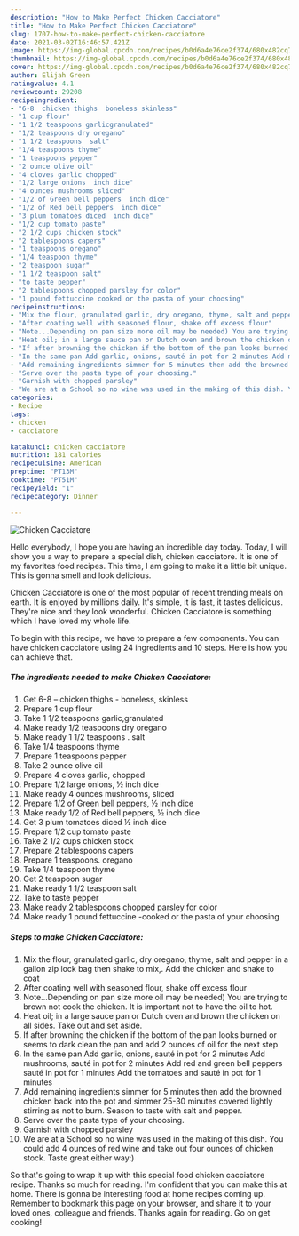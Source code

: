 ```yaml
---
description: "How to Make Perfect Chicken Cacciatore"
title: "How to Make Perfect Chicken Cacciatore"
slug: 1707-how-to-make-perfect-chicken-cacciatore
date: 2021-03-02T16:46:57.421Z
image: https://img-global.cpcdn.com/recipes/b0d6a4e76ce2f374/680x482cq70/chicken-cacciatore-recipe-main-photo.jpg
thumbnail: https://img-global.cpcdn.com/recipes/b0d6a4e76ce2f374/680x482cq70/chicken-cacciatore-recipe-main-photo.jpg
cover: https://img-global.cpcdn.com/recipes/b0d6a4e76ce2f374/680x482cq70/chicken-cacciatore-recipe-main-photo.jpg
author: Elijah Green
ratingvalue: 4.1
reviewcount: 29208
recipeingredient:
- "6-8  chicken thighs  boneless skinless"
- "1 cup flour"
- "1 1/2 teaspoons garlicgranulated"
- "1/2 teaspoons dry oregano"
- "1 1/2 teaspoons  salt"
- "1/4 teaspoons thyme"
- "1 teaspoons pepper"
- "2 ounce olive oil"
- "4 cloves garlic chopped"
- "1/2 large onions  inch dice"
- "4 ounces mushrooms sliced"
- "1/2 of Green bell peppers  inch dice"
- "1/2 of Red bell peppers  inch dice"
- "3 plum tomatoes diced  inch dice"
- "1/2 cup tomato paste"
- "2 1/2 cups chicken stock"
- "2 tablespoons capers"
- "1 teaspoons oregano"
- "1/4 teaspoon thyme"
- "2 teaspoon sugar"
- "1 1/2 teaspoon salt"
- "to taste pepper"
- "2 tablespoons chopped parsley for color"
- "1 pound fettuccine cooked or the pasta of your choosing"
recipeinstructions:
- "Mix the flour, granulated garlic, dry oregano, thyme, salt and pepper in a gallon zip lock bag then shake to mix,. Add the chicken and shake to coat"
- "After coating well with seasoned flour, shake off excess flour"
- "Note...Depending on pan size more oil may be needed) You are trying to brown not cook the chicken. It is important not to have the oil to hot."
- "Heat oil; in a large sauce pan or Dutch oven and brown the chicken on all sides. Take out and set aside."
- "If after browning the chicken if the bottom of the pan looks burned or seems to dark clean the pan and add 2 ounces of oil for the next step"
- "In the same pan Add garlic, onions, sauté in pot for 2 minutes Add mushrooms, sauté in pot for 2 minutes Add red and green bell peppers sauté in pot for 1 minutes Add the tomatoes and sauté in pot for 1 minutes"
- "Add remaining ingredients simmer for 5 minutes then add the browned chicken back into the pot and simmer 25-30 minutes covered lightly stirring as not to burn. Season to taste with salt and pepper."
- "Serve over the pasta type of your choosing."
- "Garnish with chopped parsley"
- "We are at a School so no wine was used in the making of this dish. You could add 4 ounces of red wine and take out four ounces of chicken stock. Taste great either way:)"
categories:
- Recipe
tags:
- chicken
- cacciatore

katakunci: chicken cacciatore 
nutrition: 181 calories
recipecuisine: American
preptime: "PT13M"
cooktime: "PT51M"
recipeyield: "1"
recipecategory: Dinner

---
```



![Chicken Cacciatore](https://img-global.cpcdn.com/recipes/b0d6a4e76ce2f374/680x482cq70/chicken-cacciatore-recipe-main-photo.jpg)

Hello everybody, I hope you are having an incredible day today. Today, I will show you a way to prepare a special dish, chicken cacciatore. It is one of my favorites food recipes. This time, I am going to make it a little bit unique. This is gonna smell and look delicious.

Chicken Cacciatore is one of the most popular of recent trending meals on earth. It is enjoyed by millions daily. It's simple, it is fast, it tastes delicious. They're nice and they look wonderful. Chicken Cacciatore is something which I have loved my whole life.




To begin with this recipe, we have to prepare a few components. You can have chicken cacciatore using 24 ingredients and 10 steps. Here is how you can achieve that.

<!--inarticleads1-->

##### The ingredients needed to make Chicken Cacciatore:

1. Get 6-8 – chicken thighs - boneless, skinless
1. Prepare 1 cup flour
1. Take 1 1/2 teaspoons garlic,granulated
1. Make ready 1/2 teaspoons dry oregano
1. Make ready 1 1/2 teaspoons . salt
1. Take 1/4 teaspoons thyme
1. Prepare 1 teaspoons pepper
1. Take 2 ounce olive oil
1. Prepare 4 cloves garlic, chopped
1. Prepare 1/2 large onions, ½ inch dice
1. Make ready 4 ounces mushrooms, sliced
1. Prepare 1/2 of Green bell peppers, ½ inch dice
1. Make ready 1/2 of Red bell peppers, ½ inch dice
1. Get 3 plum tomatoes diced ½ inch dice
1. Prepare 1/2 cup tomato paste
1. Take 2 1/2 cups chicken stock
1. Prepare 2 tablespoons capers
1. Prepare 1 teaspoons. oregano
1. Take 1/4 teaspoon thyme
1. Get 2 teaspoon sugar
1. Make ready 1 1/2 teaspoon salt
1. Take to taste pepper
1. Make ready 2 tablespoons chopped parsley for color
1. Make ready 1 pound fettuccine -cooked or the pasta of your choosing




<!--inarticleads2-->

##### Steps to make Chicken Cacciatore:

1. Mix the flour, granulated garlic, dry oregano, thyme, salt and pepper in a gallon zip lock bag then shake to mix,. Add the chicken and shake to coat
1. After coating well with seasoned flour, shake off excess flour
1. Note...Depending on pan size more oil may be needed) You are trying to brown not cook the chicken. It is important not to have the oil to hot.
1. Heat oil; in a large sauce pan or Dutch oven and brown the chicken on all sides. Take out and set aside.
1. If after browning the chicken if the bottom of the pan looks burned or seems to dark clean the pan and add 2 ounces of oil for the next step
1. In the same pan Add garlic, onions, sauté in pot for 2 minutes Add mushrooms, sauté in pot for 2 minutes Add red and green bell peppers sauté in pot for 1 minutes Add the tomatoes and sauté in pot for 1 minutes
1. Add remaining ingredients simmer for 5 minutes then add the browned chicken back into the pot and simmer 25-30 minutes covered lightly stirring as not to burn. Season to taste with salt and pepper.
1. Serve over the pasta type of your choosing.
1. Garnish with chopped parsley
1. We are at a School so no wine was used in the making of this dish. You could add 4 ounces of red wine and take out four ounces of chicken stock. Taste great either way:)




So that's going to wrap it up with this special food chicken cacciatore recipe. Thanks so much for reading. I'm confident that you can make this at home. There is gonna be interesting food at home recipes coming up. Remember to bookmark this page on your browser, and share it to your loved ones, colleague and friends. Thanks again for reading. Go on get cooking!
